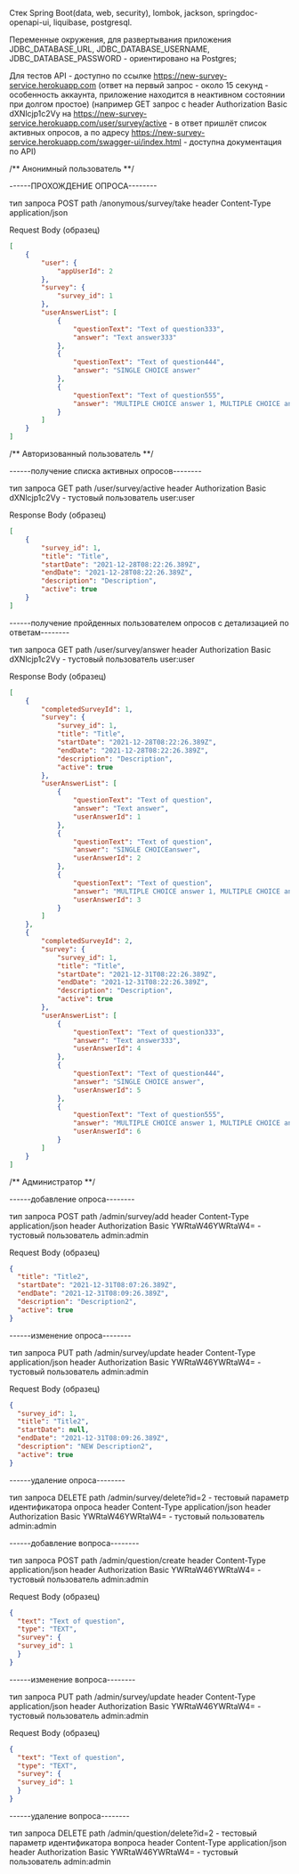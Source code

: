 
Стек Spring Boot(data, web, security), lombok, jackson, springdoc-openapi-ui, liquibase, postgresql.

Переменные окружения, для развертывания приложения JDBC_DATABASE_URL, JDBC_DATABASE_USERNAME, JDBC_DATABASE_PASSWORD - ориентировано на Postgres;

Для тестов API - доступно по ссылке https://new-survey-service.herokuapp.com (ответ на первый запрос - около 15 секунд - особенность аккаунта, приложение находится в неактивном состоянии при долгом простое)
(например GET запрос c header Authorization Basic dXNlcjp1c2Vy на https://new-survey-service.herokuapp.com/user/survey/active - в ответ пришлёт список активных опросов, а по адресу https://new-survey-service.herokuapp.com/swagger-ui/index.html - доступна документация по API)


/** Анонимный пользователь **/

------ПРОХОЖДЕНИЕ ОПРОСА--------

тип запроса POST
path /anonymous/survey/take
header Content-Type application/json

Request Body (образец)

```json
[
    {
        "user": {
            "appUserId": 2
        },
        "survey": {
            "survey_id": 1
        },
        "userAnswerList": [
            {
                "questionText": "Text of question333",
                "answer": "Text answer333"
            },
            {
                "questionText": "Text of question444",
                "answer": "SINGLE CHOICE answer"
            },
            {
                "questionText": "Text of question555",
                "answer": "MULTIPLE CHOICE answer 1, MULTIPLE CHOICE answer 2"
            }
        ]
    }
]
```
/** Авторизованный пользователь **/

------получение списка активных опросов--------

тип запроса GET
path /user/survey/active
header Authorization Basic dXNlcjp1c2Vy - тустовый пользователь user:user

Response Body (образец)
```json
[
    {
        "survey_id": 1,
        "title": "Title",
        "startDate": "2021-12-28T08:22:26.389Z",
        "endDate": "2021-12-28T08:22:26.389Z",
        "description": "Description",
        "active": true
    }
]
```
------получение пройденных пользователем опросов с детализацией по ответам--------

тип запроса GET
path /user/survey/answer
header Authorization Basic dXNlcjp1c2Vy - тустовый пользователь user:user

Response Body (образец)
```json
[
    {
        "completedSurveyId": 1,
        "survey": {
            "survey_id": 1,
            "title": "Title",
            "startDate": "2021-12-28T08:22:26.389Z",
            "endDate": "2021-12-28T08:22:26.389Z",
            "description": "Description",
            "active": true
        },
        "userAnswerList": [
            {
                "questionText": "Text of question",
                "answer": "Text answer",
                "userAnswerId": 1
            },
            {
                "questionText": "Text of question",
                "answer": "SINGLE CHOICEanswer",
                "userAnswerId": 2
            },
            {
                "questionText": "Text of question",
                "answer": "MULTIPLE CHOICE answer 1, MULTIPLE CHOICE answer 2",
                "userAnswerId": 3
            }
        ]
    },
    {
        "completedSurveyId": 2,
        "survey": {
            "survey_id": 1,
            "title": "Title",
            "startDate": "2021-12-31T08:22:26.389Z",
            "endDate": "2021-12-31T08:22:26.389Z",
            "description": "Description",
            "active": true
        },
        "userAnswerList": [
            {
                "questionText": "Text of question333",
                "answer": "Text answer333",
                "userAnswerId": 4
            },
            {
                "questionText": "Text of question444",
                "answer": "SINGLE CHOICE answer",
                "userAnswerId": 5
            },
            {
                "questionText": "Text of question555",
                "answer": "MULTIPLE CHOICE answer 1, MULTIPLE CHOICE answer 2",
                "userAnswerId": 6
            }
        ]
    }
]
```

/** Администратор **/

------добавление опроса--------

тип запроса POST
path /admin/survey/add
header Content-Type application/json
header Authorization Basic YWRtaW46YWRtaW4= - тустовый пользователь admin:admin

Request Body (образец)
```json
{
  "title": "Title2",
  "startDate": "2021-12-31T08:07:26.389Z",
  "endDate": "2021-12-31T08:09:26.389Z",
  "description": "Description2",
  "active": true
}
```

------изменение опроса--------

тип запроса PUT
path /admin/survey/update
header Content-Type application/json
header Authorization Basic YWRtaW46YWRtaW4= - тустовый пользователь admin:admin

Request Body (образец)
```json
{
  "survey_id": 1,
  "title": "Title2",
  "startDate": null,
  "endDate": "2021-12-31T08:09:26.389Z",
  "description": "NEW Description2",
  "active": true
}
```


------удаление опроса--------

тип запроса DELETE
path /admin/survey/delete?id=2   - тестовый параметр идентификатора опроса
header Content-Type application/json
header Authorization Basic YWRtaW46YWRtaW4= - тустовый пользователь admin:admin


------добавление вопроса--------

тип запроса POST
path /admin/question/create
header Content-Type application/json
header Authorization Basic YWRtaW46YWRtaW4= - тустовый пользователь admin:admin

Request Body (образец)
```json
{
  "text": "Text of question",
  "type": "TEXT",
  "survey": {
  "survey_id": 1
  }
}
```

------изменение вопроса--------

тип запроса PUT
path /admin/survey/update
header Content-Type application/json
header Authorization Basic YWRtaW46YWRtaW4= - тустовый пользователь admin:admin

Request Body (образец)
```json
{
  "text": "Text of question",
  "type": "TEXT",
  "survey": {
  "survey_id": 1
  }
}
```
------удаление вопроса--------

тип запроса DELETE
path /admin/question/delete?id=2   - тестовый параметр идентификатора вопроса
header Content-Type application/json
header Authorization Basic YWRtaW46YWRtaW4= - тустовый пользователь admin:admin
